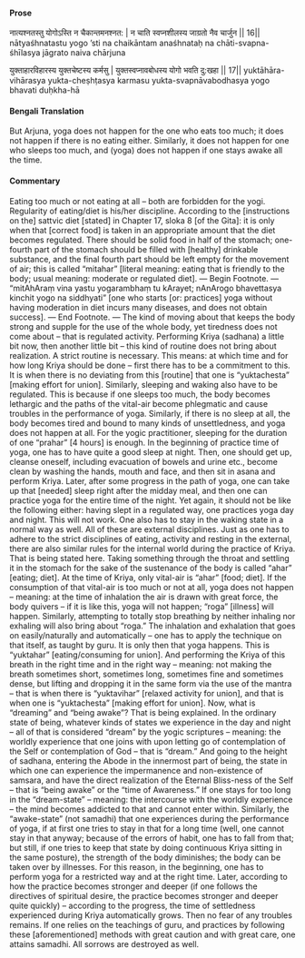 #### Prose 

नात्यश्नतस्तु योगोऽस्ति न चैकान्तमनश्नत: |
न चाति स्वप्नशीलस्य जाग्रतो नैव चार्जुन || 16||
nātyaśhnatastu yogo ’sti na chaikāntam anaśhnataḥ
na chāti-svapna-śhīlasya jāgrato naiva chārjuna

युक्ताहारविहारस्य युक्तचेष्टस्य कर्मसु |
युक्तस्वप्नावबोधस्य योगो भवति दु:खहा || 17||
yuktāhāra-vihārasya yukta-cheṣhṭasya karmasu
yukta-svapnāvabodhasya yogo bhavati duḥkha-hā

 #### Bengali Translation 

But Arjuna, yoga does not happen for the one who eats too much; it does not happen if there is no eating either. Similarly, it does not happen for one who sleeps too much, and (yoga) does not happen if one stays awake all the time.

 #### Commentary 

Eating too much or not eating at all – both are forbidden for the yogi. Regularity of eating/diet is his/her discipline. According to the [instructions on the] sattvic diet [stated] in Chapter 17, sloka 8 [of the Gita]: it is only when that [correct food] is taken in an appropriate amount that the diet becomes regulated. There should be solid food in half of the stomach; one-fourth part of the stomach should be filled with [healthy] drinkable substance, and the final fourth part should be left empty for the movement of air; this is called “mitahar” [literal meaning: eating that is friendly to the body; usual meaning: moderate or regulated diet]. — Begin Footnote. — “mitAhAraṃ vina yastu yogarambhaṃ tu kArayet; nAnArogo bhavettasya kinchit yogo na siddhyati” [one who starts [or: practices] yoga without having moderation in diet incurs many diseases, and does not obtain success]. — End Footnote. — The kind of moving about that keeps the body strong and supple for the use of the whole body, yet tiredness does not come about – that is regulated activity. Performing Kriya (sadhana) a little bit now, then another little bit – this kind of routine does not bring about realization. A strict routine is necessary. This means: at which time and for how long Kriya should be done – first there has to be a commitment to this. It is when there is no deviating from this [routine] that one is “yuktachesta” [making effort for union]. Similarly, sleeping and waking also have to be regulated. This is because if one sleeps too much, the body becomes lethargic and the paths of the vital-air become phlegmatic and cause troubles in the performance of yoga. Similarly, if there is no sleep at all, the body becomes tired and bound to many kinds of unsettledness, and yoga does not happen at all. For the yogic practitioner, sleeping for the duration of one “prahar” [4 hours] is enough. In the beginning of  practice time of yoga, one has to have quite a good sleep at night. Then, one should get up, cleanse oneself, including evacuation of bowels and urine etc., become clean by washing the hands, mouth and face, and then sit in asana and perform Kriya. Later, after some progress in the path of yoga, one can take up that [needed] sleep right after the midday meal, and then one can practice yoga for the entire time of the night. Yet again, it should not be like the following either: having slept in a regulated way, one practices yoga day and night. This will not work. One also has to stay in the waking state in a normal way as well. All of these are external disciplines. Just as one has to adhere to the strict disciplines of eating, activity and resting in the external, there are also similar rules for the internal world during the practice of Kriya. That is being stated here. Taking something through the throat and settling it in the stomach for the sake of the sustenance of the body is called “ahar” [eating; diet]. At the time of Kriya, only vital-air is “ahar” [food; diet]. If the consumption of that vital-air is too much or not at all, yoga does not happen – meaning: at the time of inhalation the air is drawn with great force, the body quivers – if it is like this, yoga will not happen; “roga” [illness] will happen. Similarly, attempting to totally stop breathing by neither inhaling nor exhaling will also bring about “roga.” The inhalation and exhalation that goes on easily/naturally and automatically – one has to apply the technique on that itself, as taught by guru. It is only then that yoga happens. This is “yuktahar” [eating/consuming for union]. And performing the Kriya of this breath in the right time and in the right way – meaning: not making the breath sometimes short, sometimes long, sometimes fine and sometimes dense, but lifting and dropping it in the same form via the use of the mantra – that is when there is “yuktavihar” [relaxed activity for union], and that is when one is “yuktachesta” [making effort for union]. Now, what is “dreaming” and “being awake”? That is being explained. In the ordinary state of being, whatever kinds of states we experience in the day and night – all of that is considered “dream” by the yogic scriptures – meaning: the worldly experience that one joins with upon letting go of contemplation of the Self or contemplation of God – that is “dream.” And going to the height of sadhana, entering the Abode in the innermost part of being, the state in which one can experience the impermanence and non-existence of samsara, and have the direct realization of the Eternal Bliss-ness of the Self – that is “being awake” or the “time of Awareness.” If one stays for too long in the “dream-state” – meaning: the intercourse with the worldly experience – the mind becomes addicted to that and cannot enter within. Similarly, the “awake-state” (not samadhi) that one experiences during the performance of yoga, if at first one tries to stay in that for a long time (well, one cannot stay in that anyway; because of the errors of habit, one has to fall from that; but still, if one tries to keep that state by doing continuous Kriya sitting in the same posture), the strength of the body diminishes; the body can be taken over by illnesses. For this reason, in the beginning, one has to perform yoga for a restricted way and at the right time. Later, according to how the practice becomes stronger and deeper (if one follows the directives of spiritual desire, the practice becomes stronger and deeper quite quickly) – according to the progress, the time of settledness experienced during Kriya automatically grows. Then no fear of any troubles remains. If one relies on the teachings of guru, and practices by following these [aforementioned] methods with great caution and with great care, one attains samadhi. All sorrows are destroyed as well. 